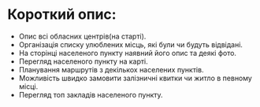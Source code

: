 # Короткий опис: 
- Опис всі обласних центрів(на старті).
- Організація списку улюблених місць, які були чи будуть відвідані.
- На сторінці населеного пункту наявний його опис та деякі фото. 
- Перегляд населеного пункту на карті.
- Планування маршрутів з декількох населених пунктів.
- Можливість швидко замовити залізничні квитки чи житло в певному місці.
- Перегляд топ закладів населеного пункту.
